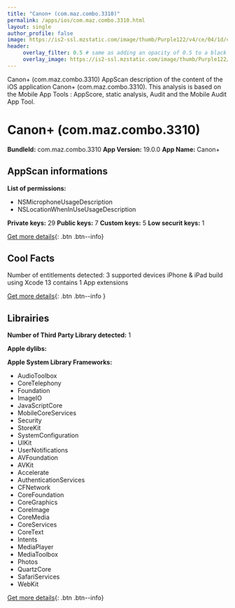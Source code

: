 ```yaml
---
title: "Canon+ (com.maz.combo.3310)"
permalink: /apps/ios/com.maz.combo.3310.html
layout: single
author_profile: false
image: https://is2-ssl.mzstatic.com/image/thumb/Purple122/v4/ce/04/1d/ce041dbb-d47a-0396-4965-5c5ad7567d7a/AppIcon-1x_U007emarketing-0-7-0-85-220.png/512x512bb.jpg
header: 
     overlay_filter: 0.5 # same as adding an opacity of 0.5 to a black background
     overlay_image: https://is2-ssl.mzstatic.com/image/thumb/Purple122/v4/ce/04/1d/ce041dbb-d47a-0396-4965-5c5ad7567d7a/AppIcon-1x_U007emarketing-0-7-0-85-220.png/512x512bb.jpg
---
```

Canon+ (com.maz.combo.3310) AppScan description of the content of the iOS application Canon+ (com.maz.combo.3310). This analysis is based on the Mobile App Tools : AppScore, static analysis, Audit and the Mobile Audit App Tool.

# Canon+ (com.maz.combo.3310)

**BundleId:** com.maz.combo.3310
**App Version:** 19.0.0
**App Name:** Canon+


## AppScan informations 

**List of permissions:** 
- NSMicrophoneUsageDescription
- NSLocationWhenInUseUsageDescription
  
  
**Private keys:** 29
**Public keys:** 7
**Custom keys:** 5
**Low securit keys:** 1
  
[Get more details](/pricing.html){: .btn .btn--info}

## Cool Facts

Number of entitlements detected: 3
supported devices iPhone & iPad
build using Xcode 13
contains 1 App extensions
  
[Get more details](/pricing.html){: .btn .btn--info }

## Librairies 
**Number of Third Party Library detected:** 1


**Apple dylibs:**


**Apple System Library Frameworks:**
- AudioToolbox
- CoreTelephony
- Foundation
- ImageIO
- JavaScriptCore
- MobileCoreServices
- Security
- StoreKit
- SystemConfiguration
- UIKit
- UserNotifications
- AVFoundation
- AVKit
- Accelerate
- AuthenticationServices
- CFNetwork
- CoreFoundation
- CoreGraphics
- CoreImage
- CoreMedia
- CoreServices
- CoreText
- Intents
- MediaPlayer
- MediaToolbox
- Photos
- QuartzCore
- SafariServices
- WebKit


  
[Get more details](/pricing.html){: .btn .btn--info}

